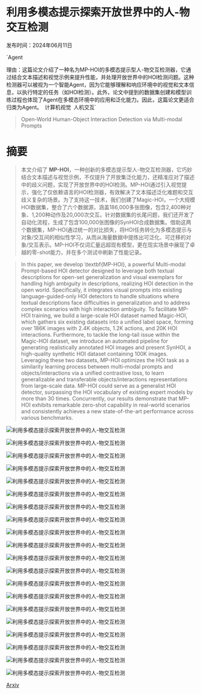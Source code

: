 # 利用多模态提示探索开放世界中的人-物交互检测

发布时间：2024年06月11日

`Agent

理由：这篇论文介绍了一种名为MP-HOI的多模态提示型人-物交互检测器，它通过结合文本描述和视觉示例来提升性能，并处理开放世界中的HOI检测问题。这种检测器可以被视为一个智能Agent，因为它能够理解和响应环境中的视觉和文本信息，以执行特定的任务（如HOI检测）。此外，论文中提到的数据集创建和模型训练过程也体现了Agent在多模态环境中的应用和泛化能力。因此，这篇论文更适合归类为Agent。` `计算机视觉` `人机交互`

> Open-World Human-Object Interaction Detection via Multi-modal Prompts

# 摘要

> 本文介绍了 **MP-HOI**，一种创新的多模态提示型人-物交互检测器，它巧妙结合文本描述与视觉示例，不仅提升了开放集泛化能力，还精准应对了描述中的歧义问题，实现了开放世界中的HOI检测。MP-HOI通过引入视觉提示，强化了仅依赖语言的HOI检测器，有效解决了文本描述泛化难题和交互歧义复杂的场景。为了支持这一技术，我们创建了Magic-HOI，一个大规模HOI数据集，整合了六个数据源，涵盖186,000多张图像，包含2,400种对象、1,200种动作及20,000次交互。针对数据集的长尾问题，我们还开发了自动化流程，生成了包含100,000张图像的SynHOI合成数据集。借助这两个数据集，MP-HOI通过统一的对比损失，将HOI任务转化为多模态提示与对象/交互间的相似性学习，从而从海量数据中提炼出可泛化、可迁移的对象/交互表示。MP-HOI不仅词汇量远超现有模型，更在现实场景中展现了卓越的零-shot能力，并在多个测试中刷新了性能记录。

> In this paper, we develop \textbf{MP-HOI}, a powerful Multi-modal Prompt-based HOI detector designed to leverage both textual descriptions for open-set generalization and visual exemplars for handling high ambiguity in descriptions, realizing HOI detection in the open world. Specifically, it integrates visual prompts into existing language-guided-only HOI detectors to handle situations where textual descriptions face difficulties in generalization and to address complex scenarios with high interaction ambiguity. To facilitate MP-HOI training, we build a large-scale HOI dataset named Magic-HOI, which gathers six existing datasets into a unified label space, forming over 186K images with 2.4K objects, 1.2K actions, and 20K HOI interactions. Furthermore, to tackle the long-tail issue within the Magic-HOI dataset, we introduce an automated pipeline for generating realistically annotated HOI images and present SynHOI, a high-quality synthetic HOI dataset containing 100K images. Leveraging these two datasets, MP-HOI optimizes the HOI task as a similarity learning process between multi-modal prompts and objects/interactions via a unified contrastive loss, to learn generalizable and transferable objects/interactions representations from large-scale data. MP-HOI could serve as a generalist HOI detector, surpassing the HOI vocabulary of existing expert models by more than 30 times. Concurrently, our results demonstrate that MP-HOI exhibits remarkable zero-shot capability in real-world scenarios and consistently achieves a new state-of-the-art performance across various benchmarks.

![利用多模态提示探索开放世界中的人-物交互检测](../../../paper_images/2406.07221/x1.png)

![利用多模态提示探索开放世界中的人-物交互检测](../../../paper_images/2406.07221/f2_sub1.png)

![利用多模态提示探索开放世界中的人-物交互检测](../../../paper_images/2406.07221/x2.png)

![利用多模态提示探索开放世界中的人-物交互检测](../../../paper_images/2406.07221/x3.png)

![利用多模态提示探索开放世界中的人-物交互检测](../../../paper_images/2406.07221/x4.png)

![利用多模态提示探索开放世界中的人-物交互检测](../../../paper_images/2406.07221/diana.png)

![利用多模态提示探索开放世界中的人-物交互检测](../../../paper_images/2406.07221/iphone.png)

![利用多模态提示探索开放世界中的人-物交互检测](../../../paper_images/2406.07221/lightsaber.png)

![利用多模态提示探索开放世界中的人-物交互检测](../../../paper_images/2406.07221/turkey.png)

![利用多模态提示探索开放世界中的人-物交互检测](../../../paper_images/2406.07221/iss.png)

![利用多模态提示探索开放世界中的人-物交互检测](../../../paper_images/2406.07221/4_prompt.jpg)

![利用多模态提示探索开放世界中的人-物交互检测](../../../paper_images/2406.07221/3_prompt.jpg)

![利用多模态提示探索开放世界中的人-物交互检测](../../../paper_images/2406.07221/5_prompt.jpg)

![利用多模态提示探索开放世界中的人-物交互检测](../../../paper_images/2406.07221/1_prompt.jpg)

![利用多模态提示探索开放世界中的人-物交互检测](../../../paper_images/2406.07221/2_prompt.jpg)

![利用多模态提示探索开放世界中的人-物交互检测](../../../paper_images/2406.07221/4_res.jpg)

![利用多模态提示探索开放世界中的人-物交互检测](../../../paper_images/2406.07221/3_res.jpg)

![利用多模态提示探索开放世界中的人-物交互检测](../../../paper_images/2406.07221/5_res.jpg)

![利用多模态提示探索开放世界中的人-物交互检测](../../../paper_images/2406.07221/1_res.jpg)

![利用多模态提示探索开放世界中的人-物交互检测](../../../paper_images/2406.07221/2_res.jpg)

[Arxiv](https://arxiv.org/abs/2406.07221)